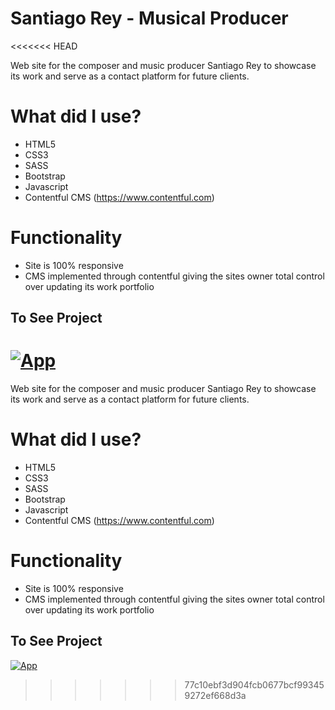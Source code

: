 # Santiago Rey - Musical Producer
<<<<<<< HEAD

Web site for the composer and music producer Santiago Rey to showcase its work and serve as a contact platform for future clients.

# What did I use?

- HTML5
- CSS3
- SASS
- Bootstrap
- Javascript
- Contentful CMS (https://www.contentful.com)

# Functionality

- Site is 100% responsive
- CMS implemented through contentful giving the sites owner total control over updating its work portfolio

## To See Project

[![App](https://img.shields.io/badge/App-informational?style=for-the-badge&logo=netlify&logoColor=fff&color=23272d)](https://santiago-rey.netlify.app/)
=======

Web site for the composer and music producer Santiago Rey to showcase its work and serve as a contact platform for future clients.

# What did I use?

- HTML5
- CSS3
- SASS
- Bootstrap
- Javascript
- Contentful CMS (https://www.contentful.com)

# Functionality

- Site is 100% responsive
- CMS implemented through contentful giving the sites owner total control over updating its work portfolio


## To See Project

[![App](https://img.shields.io/badge/App-informational?style=for-the-badge&logo=netlify&logoColor=fff&color=23272d)]( https://santiago-rey.netlify.app/)


>>>>>>> 77c10ebf3d904fcb0677bcf993459272ef668d3a
